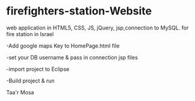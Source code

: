 # firefighters-station-Website
 web application in HTML5, CSS, JS, jQuery, jsp,connection to MySQL. for  fire station in Israel
 
 -Add google maps Key to HomePage.html file
 
 -set your DB username & pass in connection jsp files
 
 -import project to Eclipse 
 
 -Build project & run 
 
 Taa'r Mosa


